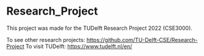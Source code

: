 # Research_Project

This project was made for the TUDelft Research Project 2022 (CSE3000).

To see other research projects: https://github.com/TU-Delft-CSE/Research-Project
To visit TUDelft: https://www.tudelft.nl/en/
